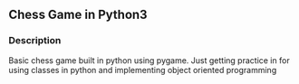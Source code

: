 ## Chess Game in Python3

### Description
Basic chess game built in python using pygame. Just getting practice in for using classes in python and implementing object oriented programming
